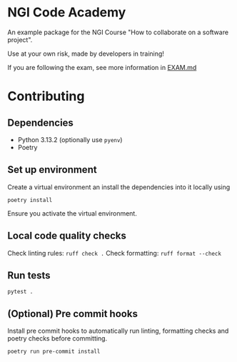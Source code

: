 # NGI Code Academy

An example package for the NGI Course "How to collaborate on a software project".

Use at your own risk, made by developers in training!

If you are following the exam, see more information in [EXAM.md](./EXAM.md)

# Contributing

## Dependencies

- Python 3.13.2 (optionally use `pyenv`)
- Poetry

## Set up environment

Create a virtual environment an install the dependencies into it locally using

`poetry install`

Ensure you activate the virtual environment.

## Local code quality checks

Check linting rules: `ruff check .`
Check formatting: `ruff format --check`

## Run tests

```
pytest .
```

## (Optional) Pre commit hooks

Install pre commit hooks to automatically run linting, formatting checks and poetry checks before committing.

```
poetry run pre-commit install
```
